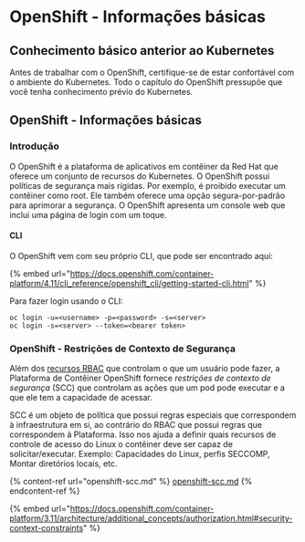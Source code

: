 # OpenShift - Informações básicas

## Conhecimento básico anterior ao Kubernetes <a href="#a94e" id="a94e"></a>

Antes de trabalhar com o OpenShift, certifique-se de estar confortável com o ambiente do Kubernetes. Todo o capítulo do OpenShift pressupõe que você tenha conhecimento prévio do Kubernetes.

## OpenShift - Informações básicas

### Introdução

O OpenShift é a plataforma de aplicativos em contêiner da Red Hat que oferece um conjunto de recursos do Kubernetes. O OpenShift possui políticas de segurança mais rígidas. Por exemplo, é proibido executar um contêiner como root. Ele também oferece uma opção segura-por-padrão para aprimorar a segurança. O OpenShift apresenta um console web que inclui uma página de login com um toque.

#### CLI

O OpenShift vem com seu próprio CLI, que pode ser encontrado aqui:

{% embed url="https://docs.openshift.com/container-platform/4.11/cli_reference/openshift_cli/getting-started-cli.html" %}

Para fazer login usando o CLI:
```
oc login -u=<username> -p=<password> -s=<server>
oc login -s=<server> --token=<bearer token>
```
### **OpenShift - Restrições de Contexto de Segurança** <a href="#a94e" id="a94e"></a>

Além dos [recursos RBAC](https://docs.openshift.com/container-platform/3.11/architecture/additional\_concepts/authorization.html#architecture-additional-concepts-authorization) que controlam o que um usuário pode fazer, a Plataforma de Contêiner OpenShift fornece _restrições de contexto de segurança_ (SCC) que controlam as ações que um pod pode executar e a que ele tem a capacidade de acessar.

SCC é um objeto de política que possui regras especiais que correspondem à infraestrutura em si, ao contrário do RBAC que possui regras que correspondem à Plataforma. Isso nos ajuda a definir quais recursos de controle de acesso do Linux o contêiner deve ser capaz de solicitar/executar. Exemplo: Capacidades do Linux, perfis SECCOMP, Montar diretórios locais, etc.

{% content-ref url="openshift-scc.md" %}
[openshift-scc.md](openshift-scc.md)
{% endcontent-ref %}

{% embed url="https://docs.openshift.com/container-platform/3.11/architecture/additional_concepts/authorization.html#security-context-constraints" %}
